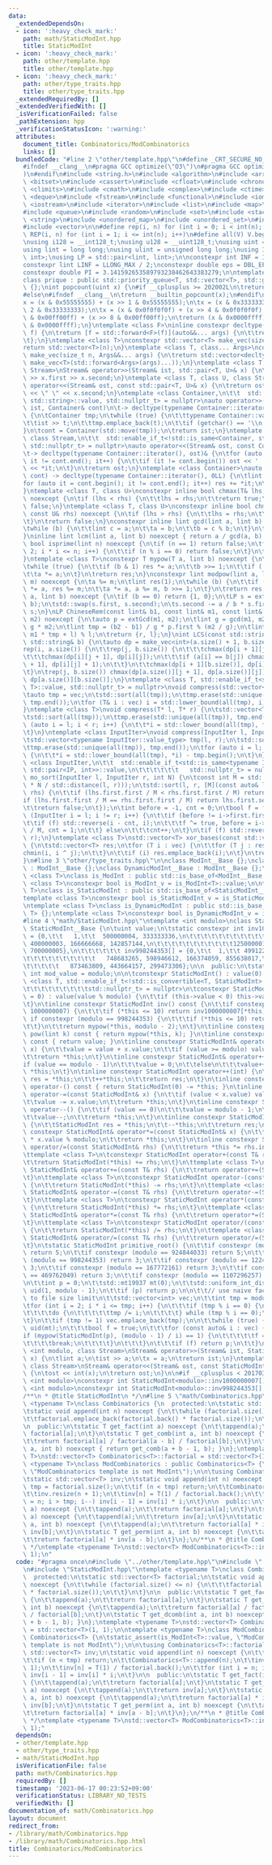 ```yaml
---
data:
  _extendedDependsOn:
  - icon: ':heavy_check_mark:'
    path: math/StaticModInt.hpp
    title: StaticModInt
  - icon: ':heavy_check_mark:'
    path: other/template.hpp
    title: other/template.hpp
  - icon: ':heavy_check_mark:'
    path: other/type_traits.hpp
    title: other/type_traits.hpp
  _extendedRequiredBy: []
  _extendedVerifiedWith: []
  _isVerificationFailed: false
  _pathExtension: hpp
  _verificationStatusIcon: ':warning:'
  attributes:
    document_title: Combinatorics/ModCombinatorics
    links: []
  bundledCode: "#line 2 \"other/template.hpp\"\n#define _CRT_SECURE_NO_WARNINGS\n\
    #ifndef __clang__\n#pragma GCC optimize(\"O3\")\n#pragma GCC optimize(\"unroll-loops\"\
    )\n#endif\n#include <string.h>\n#include <algorithm>\n#include <array>\n#include\
    \ <bitset>\n#include <cassert>\n#include <cfloat>\n#include <chrono>\n#include\
    \ <climits>\n#include <cmath>\n#include <complex>\n#include <ctime>\n#include\
    \ <deque>\n#include <fstream>\n#include <functional>\n#include <iomanip>\n#include\
    \ <iostream>\n#include <iterator>\n#include <list>\n#include <map>\n#include <memory>\n\
    #include <queue>\n#include <random>\n#include <set>\n#include <stack>\n#include\
    \ <string>\n#include <unordered_map>\n#include <unordered_set>\n#include <utility>\n\
    #include <vector>\n\n#define rep(i, n) for (int i = 0; i < int(n); i++)\n#define\
    \ REP(i, n) for (int i = 1; i <= int(n); i++)\n#define all(V) V.begin(), V.end()\n\
    \nusing i128 = __int128_t;\nusing u128 = __uint128_t;\nusing uint = unsigned int;\n\
    using lint = long long;\nusing ulint = unsigned long long;\nusing IP = std::pair<int,\
    \ int>;\nusing LP = std::pair<lint, lint>;\n\nconstexpr int INF = INT_MAX / 2;\n\
    constexpr lint LINF = LLONG_MAX / 2;\nconstexpr double eps = DBL_EPSILON * 10;\n\
    constexpr double PI = 3.141592653589793238462643383279;\n\ntemplate <class T>\n\
    class prique : public std::priority_queue<T, std::vector<T>, std::greater<T>>\
    \ {};\nint popcount(uint x) {\n#if __cplusplus >= 202002L\n\treturn std::popcount(x);\n\
    #else\n#ifndef __clang__\n\treturn __builtin_popcount(x);\n#endif\n#endif\n\t\
    x = (x & 0x55555555) + (x >> 1 & 0x55555555);\n\tx = (x & 0x33333333) + (x >>\
    \ 2 & 0x33333333);\n\tx = (x & 0x0f0f0f0f) + (x >> 4 & 0x0f0f0f0f);\n\tx = (x\
    \ & 0x00ff00ff) + (x >> 8 & 0x00ff00ff);\n\treturn (x & 0x0000ffff) + (x >> 16\
    \ & 0x0000ffff);\n}\ntemplate <class F>\ninline constexpr decltype(auto) lambda_fix(F&&\
    \ f) {\n\treturn [f = std::forward<F>(f)](auto&&... args) {\n\t\treturn f(f, std::forward<decltype(args)>(args)...);\n\
    \t};\n}\ntemplate <class T>\nconstexpr std::vector<T> make_vec(size_t n) {\n\t\
    return std::vector<T>(n);\n}\ntemplate <class T, class... Args>\nconstexpr auto\
    \ make_vec(size_t n, Args&&... args) {\n\treturn std::vector<decltype(make_vec<T>(args...))>(n,\
    \ make_vec<T>(std::forward<Args>(args)...));\n}\ntemplate <class T, class U, class\
    \ Stream>\nStream& operator>>(Stream& ist, std::pair<T, U>& x) {\n\treturn ist\
    \ >> x.first >> x.second;\n}\ntemplate <class T, class U, class Stream>\nStream&\
    \ operator<<(Stream& ost, const std::pair<T, U>& x) {\n\treturn ost << x.first\
    \ << \" \" << x.second;\n}\ntemplate <class Container,\n\t\t  std::enable_if_t<!std::is_same<Container,\
    \ std::string>::value, std::nullptr_t> = nullptr>\nauto operator>>(std::istream&\
    \ ist, Container& cont)\n\t-> decltype(typename Container::iterator(), std::cin)&\
    \ {\n\tContainer tmp;\n\twhile (true) {\n\t\ttypename Container::value_type t;\n\
    \t\tist >> t;\n\t\ttmp.emplace_back(t);\n\t\tif (getchar() == '\\n') break;\n\t\
    }\n\tcont = Container(std::move(tmp));\n\treturn ist;\n}\ntemplate <class Container,\
    \ class Stream,\n\t\t  std::enable_if_t<!std::is_same<Container, std::string>::value,\
    \ std::nullptr_t> = nullptr>\nauto operator<<(Stream& ost, const Container& cont)\n\
    \t-> decltype(typename Container::iterator(), ost)& {\n\tfor (auto it = cont.begin();\
    \ it != cont.end(); it++) {\n\t\tif (it != cont.begin()) ost << ' ';\n\t\tost\
    \ << *it;\n\t}\n\treturn ost;\n}\ntemplate <class Container>\nauto sum(const Container&\
    \ cont) -> decltype(typename Container::iterator(), 0LL) {\n\tlint res = 0;\n\t\
    for (auto it = cont.begin(); it != cont.end(); it++) res += *it;\n\treturn res;\n\
    }\ntemplate <class T, class U>\nconstexpr inline bool chmax(T& lhs, const U& rhs)\
    \ noexcept {\n\tif (lhs < rhs) {\n\t\tlhs = rhs;\n\t\treturn true;\n\t}\n\treturn\
    \ false;\n}\ntemplate <class T, class U>\nconstexpr inline bool chmin(T& lhs,\
    \ const U& rhs) noexcept {\n\tif (lhs > rhs) {\n\t\tlhs = rhs;\n\t\treturn true;\n\
    \t}\n\treturn false;\n}\nconstexpr inline lint gcd(lint a, lint b) noexcept {\n\
    \twhile (b) {\n\t\tlint c = a;\n\t\ta = b;\n\t\tb = c % b;\n\t}\n\treturn a;\n\
    }\ninline lint lcm(lint a, lint b) noexcept { return a / gcd(a, b) * b; }\nconstexpr\
    \ bool isprime(lint n) noexcept {\n\tif (n == 1) return false;\n\tfor (int i =\
    \ 2; i * i <= n; i++) {\n\t\tif (n % i == 0) return false;\n\t}\n\treturn true;\n\
    }\ntemplate <class T>\nconstexpr T mypow(T a, lint b) noexcept {\n\tT res(1);\n\
    \twhile (true) {\n\t\tif (b & 1) res *= a;\n\t\tb >>= 1;\n\t\tif (!b) break;\n\
    \t\ta *= a;\n\t}\n\treturn res;\n}\nconstexpr lint modpow(lint a, lint b, lint\
    \ m) noexcept {\n\ta %= m;\n\tlint res(1);\n\twhile (b) {\n\t\tif (b & 1) res\
    \ *= a, res %= m;\n\t\ta *= a, a %= m, b >>= 1;\n\t}\n\treturn res;\n}\nLP extGcd(lint\
    \ a, lint b) noexcept {\n\tif (b == 0) return {1, 0};\n\tLP s = extGcd(b, a %\
    \ b);\n\tstd::swap(s.first, s.second);\n\ts.second -= a / b * s.first;\n\treturn\
    \ s;\n}\nLP ChineseRem(const lint& b1, const lint& m1, const lint& b2, const lint&\
    \ m2) noexcept {\n\tauto p = extGcd(m1, m2);\n\tlint g = gcd(m1, m2), l = m1 /\
    \ g * m2;\n\tlint tmp = (b2 - b1) / g * p.first % (m2 / g);\n\tlint r = (b1 +\
    \ m1 * tmp + l) % l;\n\treturn {r, l};\n}\nint LCS(const std::string& a, const\
    \ std::string& b) {\n\tauto dp = make_vec<int>(a.size() + 1, b.size() + 1);\n\t\
    rep(i, a.size()) {\n\t\trep(j, b.size()) {\n\t\t\tchmax(dp[i + 1][j], dp[i][j]);\n\
    \t\t\tchmax(dp[i][j + 1], dp[i][j]);\n\t\t\tif (a[i] == b[j]) chmax(dp[i + 1][j\
    \ + 1], dp[i][j] + 1);\n\t\t}\n\t\tchmax(dp[i + 1][b.size()], dp[i][b.size()]);\n\
    \t}\n\trep(j, b.size()) chmax(dp[a.size()][j + 1], dp[a.size()][j]);\n\treturn\
    \ dp[a.size()][b.size()];\n}\ntemplate <class T, std::enable_if_t<std::is_convertible<int,\
    \ T>::value, std::nullptr_t> = nullptr>\nvoid compress(std::vector<T>& vec) {\n\
    \tauto tmp = vec;\n\tstd::sort(all(tmp));\n\ttmp.erase(std::unique(all(tmp)),\
    \ tmp.end());\n\tfor (T& i : vec) i = std::lower_bound(all(tmp), i) - tmp.begin();\n\
    }\ntemplate <class T>\nvoid compress(T* l, T* r) {\n\tstd::vector<T> tmp(l, r);\n\
    \tstd::sort(all(tmp));\n\ttmp.erase(std::unique(all(tmp)), tmp.end());\n\tfor\
    \ (auto i = l; i < r; i++) {\n\t\t*i = std::lower_bound(all(tmp), *i) - tmp.begin();\n\
    \t}\n}\ntemplate <class InputIter>\nvoid compress(InputIter l, InputIter r) {\n\
    \tstd::vector<typename InputIter::value_type> tmp(l, r);\n\tstd::sort(all(tmp));\n\
    \ttmp.erase(std::unique(all(tmp)), tmp.end());\n\tfor (auto i = l; i < r; i++)\
    \ {\n\t\t*i = std::lower_bound(all(tmp), *i) - tmp.begin();\n\t}\n}\ntemplate\
    \ <class InputIter,\n\t\t  std::enable_if_t<std::is_same<typename InputIter::value_type,\
    \ std::pair<IP, int>>::value,\n\t\t\t\t\t\t   std::nullptr_t> = nullptr>\nvoid\
    \ mo_sort(InputIter l, InputIter r, int N) {\n\tconst int M = std::max(1.0, std::sqrt(lint(N)\
    \ * N / std::distance(l, r)));\n\tstd::sort(l, r, [M](const auto& lhs, const auto&\
    \ rhs) {\n\t\tif (lhs.first.first / M < rhs.first.first / M) return true;\n\t\t\
    if (lhs.first.first / M == rhs.first.first / M) return lhs.first.second < rhs.first.second;\n\
    \t\treturn false;\n\t});\n\tint before = -1, cnt = 0;\n\tbool f = false;\n\tfor\
    \ (InputIter i = l; i != r; i++) {\n\t\tif (before != i->first.first / M) {\n\t\
    \t\tif (f) std::reverse(i - cnt, i);\n\t\t\tf ^= true, before = i->first.first\
    \ / M, cnt = 1;\n\t\t} else\n\t\t\tcnt++;\n\t}\n\tif (f) std::reverse(r - cnt,\
    \ r);\n}\ntemplate <class T>\nstd::vector<T> xor_bases(const std::vector<T>& vec)\
    \ {\n\tstd::vector<T> res;\n\tfor (T i : vec) {\n\t\tfor (T j : res) {\n\t\t\t\
    chmin(i, i ^ j);\n\t\t}\n\t\tif (i) res.emplace_back(i);\n\t}\n\treturn res;\n\
    }\n#line 3 \"other/type_traits.hpp\"\n\nclass ModInt__Base {};\nclass StaticModInt__Base\
    \ : ModInt__Base {};\nclass DynamicModInt__Base : ModInt__Base {};\n\ntemplate\
    \ <class T>\nclass is_ModInt : public std::is_base_of<ModInt__Base, T> {};\ntemplate\
    \ <class T>\nconstexpr bool is_ModInt_v = is_ModInt<T>::value;\n\ntemplate <class\
    \ T>\nclass is_StaticModInt : public std::is_base_of<StaticModInt__Base, T> {};\n\
    template <class T>\nconstexpr bool is_StaticModInt_v = is_StaticModInt<T>::value;\n\
    \ntemplate <class T>\nclass is_DynamicModInt : public std::is_base_of<DynamicModInt__Base,\
    \ T> {};\ntemplate <class T>\nconstexpr bool is_DynamicModInt_v = is_DynamicModInt<T>::value;\n\
    #line 4 \"math/StaticModInt.hpp\"\ntemplate <int modulo>\nclass StaticModInt :\
    \ StaticModInt__Base {\n\tuint value;\n\tstatic constexpr int inv1000000007[]\
    \ = {0,\t\t   1,\t\t  500000004, 333333336,\n\t\t\t\t\t\t\t\t\t\t\t250000002,\
    \ 400000003, 166666668, 142857144,\n\t\t\t\t\t\t\t\t\t\t\t125000001, 111111112,\
    \ 700000005},\n\t\t\t\t\t\t inv998244353[] = {0,\t\t  1,\t\t 499122177, 332748118,\n\
    \t\t\t\t\t\t\t\t\t\t   748683265, 598946612, 166374059, 855638017,\n\t\t\t\t\t\
    \t\t\t\t\t   873463809, 443664157, 299473306};\n\n  public:\n\tstatic constexpr\
    \ int mod_value = modulo;\n\n\tconstexpr StaticModInt() : value(0) {}\n\ttemplate\
    \ <class T, std::enable_if_t<!std::is_convertible<T, StaticModInt>::value,\n\t\
    \t\t\t\t\t\t\t\t\tstd::nullptr_t> = nullptr>\n\tconstexpr StaticModInt(T value\
    \ = 0) : value(value % modulo) {\n\t\tif (this->value < 0) this->value += modulo;\n\
    \t}\n\tinline constexpr StaticModInt inv() const {\n\t\tif constexpr (modulo ==\
    \ 1000000007) {\n\t\t\tif (*this <= 10) return inv1000000007[*this];\n\t\t} else\
    \ if constexpr (modulo == 998244353) {\n\t\t\tif (*this <= 10) return inv998244353[*this];\n\
    \t\t}\n\t\treturn mypow(*this, modulo - 2);\n\t}\n\tinline constexpr StaticModInt\
    \ pow(lint k) const { return mypow(*this, k); }\n\tinline constexpr operator int()\
    \ const { return value; }\n\tinline constexpr StaticModInt& operator+=(const StaticModInt&\
    \ x) {\n\t\tvalue = value + x.value;\n\t\tif (value >= modulo) value -= modulo;\n\
    \t\treturn *this;\n\t}\n\tinline constexpr StaticModInt& operator++() {\n\t\t\
    if (value == modulo - 1)\n\t\t\tvalue = 0;\n\t\telse\n\t\t\tvalue++;\n\t\treturn\
    \ *this;\n\t}\n\tinline constexpr StaticModInt operator++(int) {\n\t\tStaticModInt\
    \ res = *this;\n\t\t++*this;\n\t\treturn res;\n\t}\n\tinline constexpr StaticModInt\
    \ operator-() const { return StaticModInt(0) -= *this; }\n\tinline constexpr StaticModInt&\
    \ operator-=(const StaticModInt& x) {\n\t\tif (value < x.value) value += modulo;\n\
    \t\tvalue -= x.value;\n\t\treturn *this;\n\t}\n\tinline constexpr StaticModInt&\
    \ operator--() {\n\t\tif (value == 0)\n\t\t\tvalue = modulo - 1;\n\t\telse\n\t\
    \t\tvalue--;\n\t\treturn *this;\n\t}\n\tinline constexpr StaticModInt operator--(int)\
    \ {\n\t\tStaticModInt res = *this;\n\t\t--*this;\n\t\treturn res;\n\t}\n\tinline\
    \ constexpr StaticModInt& operator*=(const StaticModInt& x) {\n\t\tvalue = (ulint)value\
    \ * x.value % modulo;\n\t\treturn *this;\n\t}\n\tinline constexpr StaticModInt&\
    \ operator/=(const StaticModInt& rhs) {\n\t\treturn *this *= rhs.inv();\n\t}\n\
    \ttemplate <class T>\n\tconstexpr StaticModInt operator+(const T& rhs) const {\n\
    \t\treturn StaticModInt(*this) += rhs;\n\t}\n\ttemplate <class T>\n\tconstexpr\
    \ StaticModInt& operator+=(const T& rhs) {\n\t\treturn operator+=(StaticModInt(rhs));\n\
    \t}\n\ttemplate <class T>\n\tconstexpr StaticModInt operator-(const T& rhs) const\
    \ {\n\t\treturn StaticModInt(*this) -= rhs;\n\t}\n\ttemplate <class T>\n\tconstexpr\
    \ StaticModInt& operator-=(const T& rhs) {\n\t\treturn operator-=(StaticModInt(rhs));\n\
    \t}\n\ttemplate <class T>\n\tconstexpr StaticModInt operator*(const T& rhs) const\
    \ {\n\t\treturn StaticModInt(*this) *= rhs;\n\t}\n\ttemplate <class T>\n\tconstexpr\
    \ StaticModInt& operator*=(const T& rhs) {\n\t\treturn operator*=(StaticModInt(rhs));\n\
    \t}\n\ttemplate <class T>\n\tconstexpr StaticModInt operator/(const T& rhs) const\
    \ {\n\t\treturn StaticModInt(*this) /= rhs;\n\t}\n\ttemplate <class T>\n\tconstexpr\
    \ StaticModInt& operator/=(const T& rhs) {\n\t\treturn operator/=(StaticModInt(rhs));\n\
    \t}\n\tstatic StaticModInt primitive_root() {\n\t\tif constexpr (modulo == 1012924417)\
    \ return 5;\n\t\tif constexpr (modulo == 924844033) return 5;\n\t\tif constexpr\
    \ (modulo == 998244353) return 3;\n\t\tif constexpr (modulo == 1224736769) return\
    \ 3;\n\t\tif constexpr (modulo == 167772161) return 3;\n\t\tif constexpr (modulo\
    \ == 469762049) return 3;\n\t\tif constexpr (modulo == 1107296257) return 10;\n\
    \n\t\tint p = 0;\n\t\tstd::mt19937 mt(0);\n\t\tstd::uniform_int_distribution<>\
    \ uid(1, modulo - 1);\n\t\tif (p) return p;\n\n\t\t// use naive factorize due\
    \ to file size limit\n\t\tstd::vector<int> vec;\n\t\tint tmp = modulo - 1;\n\t\
    \tfor (int i = 2; i * i <= tmp; i++) {\n\t\t\tif (tmp % i == 0) {\n\t\t\t\tvec.emplace_back(i);\n\
    \t\t\t\tdo {\n\t\t\t\t\ttmp /= i;\n\t\t\t\t} while (tmp % i == 0);\n\t\t\t}\n\t\
    \t}\n\t\tif (tmp != 1) vec.emplace_back(tmp);\n\n\t\twhile (true) {\n\t\t\tp =\
    \ uid(mt);\n\t\t\tbool f = true;\n\t\t\tfor (const auto& i : vec) {\n\t\t\t\t\
    if (mypow(StaticModInt(p), (modulo - 1) / i) == 1) {\n\t\t\t\t\tf = false;\n\t\
    \t\t\t\tbreak;\n\t\t\t\t}\n\t\t\t}\n\t\t\tif (f) return p;\n\t\t}\n\t}\n};\ntemplate\
    \ <int modulo, class Stream>\nStream& operator>>(Stream& ist, StaticModInt<modulo>&\
    \ x) {\n\tlint a;\n\tist >> a;\n\tx = a;\n\treturn ist;\n}\ntemplate <int modulo,\
    \ class Stream>\nStream& operator<<(Stream& ost, const StaticModInt<modulo>& x)\
    \ {\n\tost << int(x);\n\treturn ost;\n}\n\n#if __cplusplus < 201703L\ntemplate\
    \ <int modulo>\nconstexpr int StaticModInt<modulo>::inv1000000007[];\ntemplate\
    \ <int modulo>\nconstexpr int StaticModInt<modulo>::inv998244353[];\n#endif\n\n\
    /**\n * @title StaticModInt\n */\n#line 5 \"math/Combinatorics.hpp\"\ntemplate\
    \ <typename T>\nclass Combinatorics {\n  protected:\n\tstatic std::vector<T> factorial;\n\
    \tstatic void append(int n) noexcept {\n\t\twhile (factorial.size() <= n) {\n\t\
    \t\tfactorial.emplace_back(factorial.back() * factorial.size());\n\t\t}\n\t}\n\
    \n  public:\n\tstatic T get_fact(int a) noexcept {\n\t\tappend(a);\n\t\treturn\
    \ factorial[a];\n\t}\n\tstatic T get_comb(int a, int b) noexcept {\n\t\tappend(a);\n\
    \t\treturn factorial[a] / factorial[a - b] / factorial[b];\n\t}\n\tstatic T get_dcomb(int\
    \ a, int b) noexcept { return get_comb(a + b - 1, b); }\n};\ntemplate <typename\
    \ T>\nstd::vector<T> Combinatorics<T>::factorial = std::vector<T>(1, 1);\n\ntemplate\
    \ <typename T>\nclass ModCombinatorics : public Combinatorics<T> {\n\tstatic_assert(is_ModInt<T>::value,\
    \ \"ModCombinatorics template is not ModInt\");\n\n\tusing Combinatorics<T>::factorial;\n\
    \tstatic std::vector<T> inv;\n\tstatic void append(int n) noexcept {\n\t\tint\
    \ tmp = factorial.size();\n\t\tif (n < tmp) return;\n\t\tCombinatorics<T>::append(n);\n\
    \t\tinv.resize(n + 1);\n\t\tinv[n] = T(1) / factorial.back();\n\t\tfor (int i\
    \ = n; i > tmp; i--) inv[i - 1] = inv[i] * i;\n\t}\n\n  public:\n\tstatic T get_fact(int\
    \ a) noexcept {\n\t\tappend(a);\n\t\treturn factorial[a];\n\t}\n\tstatic T get_fact_inv(int\
    \ a) noexcept {\n\t\tappend(a);\n\t\treturn inv[a];\n\t}\n\tstatic T get_comb(int\
    \ a, int b) noexcept {\n\t\tappend(a);\n\t\treturn factorial[a] * inv[a - b] *\
    \ inv[b];\n\t}\n\tstatic T get_perm(int a, int b) noexcept {\n\t\tappend(a);\n\
    \t\treturn factorial[a] * inv[a - b];\n\t}\n};\n/**\n * @title Combinatorics/ModCombinatorics\n\
    \ */\ntemplate <typename T>\nstd::vector<T> ModCombinatorics<T>::inv = std::vector<T>(1,\
    \ 1);\n"
  code: "#pragma once\n#include \"../other/template.hpp\"\n#include \"../other/type_traits.hpp\"\
    \n#include \"StaticModInt.hpp\"\ntemplate <typename T>\nclass Combinatorics {\n\
    \  protected:\n\tstatic std::vector<T> factorial;\n\tstatic void append(int n)\
    \ noexcept {\n\t\twhile (factorial.size() <= n) {\n\t\t\tfactorial.emplace_back(factorial.back()\
    \ * factorial.size());\n\t\t}\n\t}\n\n  public:\n\tstatic T get_fact(int a) noexcept\
    \ {\n\t\tappend(a);\n\t\treturn factorial[a];\n\t}\n\tstatic T get_comb(int a,\
    \ int b) noexcept {\n\t\tappend(a);\n\t\treturn factorial[a] / factorial[a - b]\
    \ / factorial[b];\n\t}\n\tstatic T get_dcomb(int a, int b) noexcept { return get_comb(a\
    \ + b - 1, b); }\n};\ntemplate <typename T>\nstd::vector<T> Combinatorics<T>::factorial\
    \ = std::vector<T>(1, 1);\n\ntemplate <typename T>\nclass ModCombinatorics : public\
    \ Combinatorics<T> {\n\tstatic_assert(is_ModInt<T>::value, \"ModCombinatorics\
    \ template is not ModInt\");\n\n\tusing Combinatorics<T>::factorial;\n\tstatic\
    \ std::vector<T> inv;\n\tstatic void append(int n) noexcept {\n\t\tint tmp = factorial.size();\n\
    \t\tif (n < tmp) return;\n\t\tCombinatorics<T>::append(n);\n\t\tinv.resize(n +\
    \ 1);\n\t\tinv[n] = T(1) / factorial.back();\n\t\tfor (int i = n; i > tmp; i--)\
    \ inv[i - 1] = inv[i] * i;\n\t}\n\n  public:\n\tstatic T get_fact(int a) noexcept\
    \ {\n\t\tappend(a);\n\t\treturn factorial[a];\n\t}\n\tstatic T get_fact_inv(int\
    \ a) noexcept {\n\t\tappend(a);\n\t\treturn inv[a];\n\t}\n\tstatic T get_comb(int\
    \ a, int b) noexcept {\n\t\tappend(a);\n\t\treturn factorial[a] * inv[a - b] *\
    \ inv[b];\n\t}\n\tstatic T get_perm(int a, int b) noexcept {\n\t\tappend(a);\n\
    \t\treturn factorial[a] * inv[a - b];\n\t}\n};\n/**\n * @title Combinatorics/ModCombinatorics\n\
    \ */\ntemplate <typename T>\nstd::vector<T> ModCombinatorics<T>::inv = std::vector<T>(1,\
    \ 1);"
  dependsOn:
  - other/template.hpp
  - other/type_traits.hpp
  - math/StaticModInt.hpp
  isVerificationFile: false
  path: math/Combinatorics.hpp
  requiredBy: []
  timestamp: '2023-06-17 00:23:52+09:00'
  verificationStatus: LIBRARY_NO_TESTS
  verifiedWith: []
documentation_of: math/Combinatorics.hpp
layout: document
redirect_from:
- /library/math/Combinatorics.hpp
- /library/math/Combinatorics.hpp.html
title: Combinatorics/ModCombinatorics
---
```

